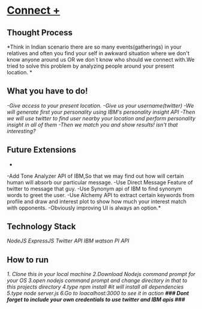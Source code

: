 # [Connect +](http://connectplus.mybluemix.net) #
## Thought Process ##
*Think in Indian scenario there are so many events(gatherings) in your relatives and often you find your self in awkward situation where we don't know anyone around us OR we don`t know who should we connect with.We tried to solve this problem by analyzing people around your present location. *
## What you have to do! ##
*-Give access to your present location.
-Give us your username(twitter)
-We will generate first your personality using IBM's personality insight API
-Then we will use twitter to find user nearby your location and perform personality insight in all of them
-Then we match you and show results!
 isn't that interesting?*
## Future Extensions ##
*
-Add Tone Analyzer API of IBM,So that we may find out how will certain human will absorb our particular message.
-Use Direct Message Feature of twitter to message that guy.
-Use Synonym api of IBM to find synonym words to greet the user.
-Use Alchemy API to extract certain keywords from profile and draw and interest plot to show how much 
your interest match with opponents.
-Obviously improving UI is always an option.*
## Technology Stack ##
*NodeJS
ExpressJS
Twitter API
IBM watson PI API*
## How to run ##
*1. Clone this in your local machine
2.Download Nodejs command prompt for your OS
3.open nodejs command prompt and change directory in that to this projects directory
4.type npm install #it will install all dependencies
5.type node server.js
6.Go to loacalhost:3000 to see it in action
**### Dont forget to include your own credentials to use twitter and IBM apis ###***